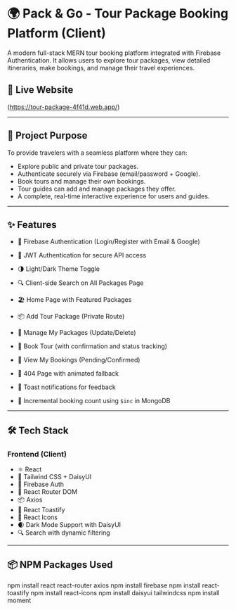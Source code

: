 # 🌍 Pack & Go - Tour Package Booking Platform (Client)

A modern full-stack MERN  tour booking platform integrated with Firebase Authentication. It allows users to explore tour packages, view detailed itineraries, make bookings, and manage their travel experiences.

## 🚀 Live Website
(https://tour-package-4f41d.web.app/)  


---

## 🎯 Project Purpose

To provide travelers with a seamless platform where they can:
- Explore public and private tour packages.
- Authenticate securely via Firebase (email/password + Google).
- Book tours and manage their own bookings.
- Tour guides can add and manage packages they offer.
- A complete, real-time interactive experience for users and guides.

---

## ✨ Features

- 🔐 Firebase Authentication (Login/Register with Email & Google)
- 🔁 JWT Authentication for secure API access
- 🌗 Light/Dark Theme Toggle
- 🔍 Client-side Search on All Packages Page
- 🏖️ Home Page with Featured Packages
- 📦 Add Tour Package (Private Route)
- 📝 Manage My Packages (Update/Delete)
- 🧳 Book Tour (with confirmation and status tracking)
- 📜 View My Bookings (Pending/Confirmed)
- 📄 404 Page with animated fallback
- 🔔 Toast notifications for feedback

- 🔄 Incremental booking count using `$inc` in MongoDB

---

## 🛠️ Tech Stack

### Frontend (Client)
- ⚛️ React
- 🌈 Tailwind CSS + DaisyUI
- 🔐 Firebase Auth
- 🔄 React Router DOM
- 📦 Axios
- 🍞 React Toastify
- 🎨 React Icons
- 🌒 Dark Mode Support with DaisyUI
- 🔍 Search with dynamic filtering

---

## 📦 NPM Packages Used


npm install react react-router axios
npm install firebase
npm install react-toastify
npm install react-icons
npm install daisyui tailwindcss
npm install moment
